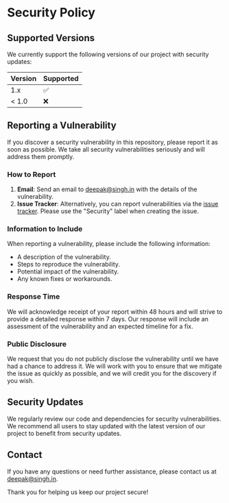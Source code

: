 # Security Policy

## Supported Versions

We currently support the following versions of our project with security updates:

| Version | Supported          |
| ------- | ------------------ |
| 1.x     | :white_check_mark: |
| < 1.0   | :x:                |

## Reporting a Vulnerability

If you discover a security vulnerability in this repository, please report it as soon as possible. We take all security vulnerabilities seriously and will address them promptly.

### How to Report

1. **Email**: Send an email to [deepak@singh.in](mailto:deepak@singh.in) with the details of the vulnerability.
2. **Issue Tracker**: Alternatively, you can report vulnerabilities via the [issue tracker](https://github.com/xxiamdsk/xxiamdsk/issues). Please use the "Security" label when creating the issue.

### Information to Include

When reporting a vulnerability, please include the following information:

- A description of the vulnerability.
- Steps to reproduce the vulnerability.
- Potential impact of the vulnerability.
- Any known fixes or workarounds.

### Response Time

We will acknowledge receipt of your report within 48 hours and will strive to provide a detailed response within 7 days. Our response will include an assessment of the vulnerability and an expected timeline for a fix.

### Public Disclosure

We request that you do not publicly disclose the vulnerability until we have had a chance to address it. We will work with you to ensure that we mitigate the issue as quickly as possible, and we will credit you for the discovery if you wish.

## Security Updates

We regularly review our code and dependencies for security vulnerabilities. We recommend all users to stay updated with the latest version of our project to benefit from security updates.

## Contact

If you have any questions or need further assistance, please contact us at [deepak@singh.in](mailto:deepak@singh.in).

Thank you for helping us keep our project secure!
